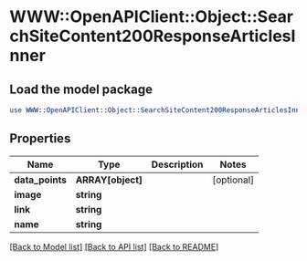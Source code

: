 # WWW::OpenAPIClient::Object::SearchSiteContent200ResponseArticlesInner

## Load the model package
```perl
use WWW::OpenAPIClient::Object::SearchSiteContent200ResponseArticlesInner;
```

## Properties
Name | Type | Description | Notes
------------ | ------------- | ------------- | -------------
**data_points** | **ARRAY[object]** |  | [optional] 
**image** | **string** |  | 
**link** | **string** |  | 
**name** | **string** |  | 

[[Back to Model list]](../README.md#documentation-for-models) [[Back to API list]](../README.md#documentation-for-api-endpoints) [[Back to README]](../README.md)


